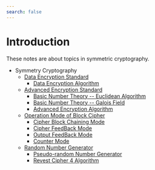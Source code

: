 ```yaml
---
search: false
---
```


# Introduction
 These notes are about topics in symmetric cryptography.

* Symmetry Cryptography 
  * [Data Encryption Standard](des/README.md)
    * [Data Encryption Algorithm](des/des.md)
  * [Advanced Encryption Standard](aes/README.md)
    * [Basic Number Theory -- Euclidean Algorithm ](aes/euclid.md)
    * [Basic Number Theory -- Galois Field ](aes/galois_field.md)
    * [Advanced Encryption Algorithm](aes/aes.md)
  * [Operation Mode of Block Cipher](operation_mode/1_blockciphermode.md)
    * [Cipher Block Chaining Mode](operation_mode/2_cbc.md)
    * [Cipher FeedBack Mode](operation_mode/3_cfb.md)
    * [Output FeedBack Mode](operation_mode/4_ofb.md)
    * [Counter Mode](operation_mode/5_ctr.md)
  * [Random Number Generator](randnum/README.md)
    * [Pseudo-random Number Generator](randnum/prng.md)
    * [Revest Cipher 4 Algorithm](randnum/rc4.md)
